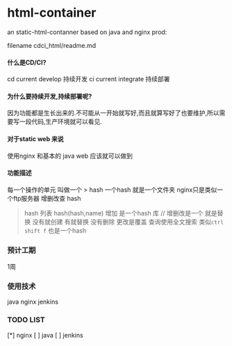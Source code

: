 # html-container
an static-html-contanner based on java and nginx  prod: 

filename cdci_html/readme.md

#### 什么是CD/CI?
cd current develop 持续开发
ci current integrate 持续部署

#### 为什么要持续开发,持续部署呢?
因为功能都是生长出来的.不可能从一开始就写好,而且就算写好了也要维护,所以需要写一段代码,生产环境就可以看见.

#### 对于static web 来说
使用nginx 和基本的 java web 应该就可以做到

#### 功能描述
每一个操作的单元 叫做一个
    > hash
一个hash 就是一个文件夹
nginx只是类似一个ftp服务器
增删改查 hash
 > hash 列表  hash(hash,name)
 > 增加 是一个hash 库    // 增删改是一个 就是替换  没有就创建  有就替换
 > 没有删除
 > 更改是覆盖
 > 查询使用全文搜索 类似`ctrl shift f`   也是一个hash


### 预计工期 
1周
### 使用技术 
java nginx jenkins


### TODO LIST
[*]  nginx 
[ ]  java
[ ]  jenkins